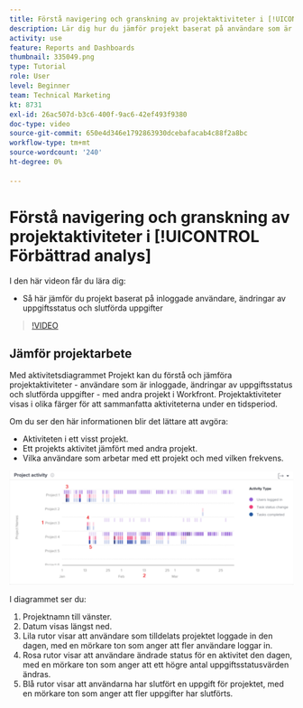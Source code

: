 ```yaml
---
title: Förstå navigering och granskning av projektaktiviteter i [!UICONTROL Förbättrad analys]
description: Lär dig hur du jämför projekt baserat på användare som är inloggade, ändringar av uppgiftsstatus och uppgifter som har slutförts i Workfront.
activity: use
feature: Reports and Dashboards
thumbnail: 335049.png
type: Tutorial
role: User
level: Beginner
team: Technical Marketing
kt: 8731
exl-id: 26ac507d-b3c6-400f-9ac6-42ef493f9380
doc-type: video
source-git-commit: 650e4d346e1792863930dcebafacab4c88f2a8bc
workflow-type: tm+mt
source-wordcount: '240'
ht-degree: 0%

---
```


# Förstå navigering och granskning av projektaktiviteter i [!UICONTROL Förbättrad analys]

I den här videon får du lära dig:

* Så här jämför du projekt baserat på inloggade användare, ändringar av uppgiftsstatus och slutförda uppgifter

>[!VIDEO](https://video.tv.adobe.com/v/335049/?quality=12&learn=on)

## Jämför projektarbete

Med aktivitetsdiagrammet Projekt kan du förstå och jämföra projektaktiviteter - användare som är inloggade, ändringar av uppgiftsstatus och slutförda uppgifter - med andra projekt i Workfront. Projektaktiviteter visas i olika färger för att sammanfatta aktiviteterna under en tidsperiod.

Om du ser den här informationen blir det lättare att avgöra:

* Aktiviteten i ett visst projekt.
* Ett projekts aktivitet jämfört med andra projekt.
* Vilka användare som arbetar med ett projekt och med vilken frekvens.

![En bild som visar projektaktivitet med siffror i områden som beskrivs i punkterna nedan](assets/section-2-5.png)

I diagrammet ser du:

1. Projektnamn till vänster.
1. Datum visas längst ned.
1. Lila rutor visar att användare som tilldelats projektet loggade in den dagen, med en mörkare ton som anger att fler användare loggar in.
1. Rosa rutor visar att användare ändrade status för en aktivitet den dagen, med en mörkare ton som anger att ett högre antal uppgiftsstatusvärden ändras.
1. Blå rutor visar att användarna har slutfört en uppgift för projektet, med en mörkare ton som anger att fler uppgifter har slutförts.

